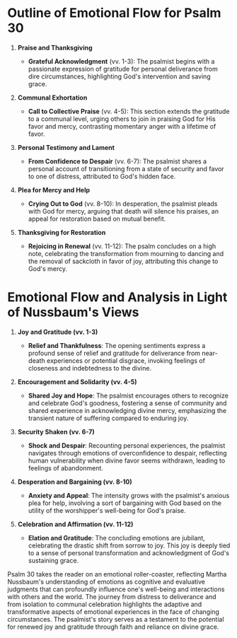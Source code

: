 # Outline of Emotional Flow for Psalm 30

1. **Praise and Thanksgiving**
    - **Grateful Acknowledgment** (vv. 1-3): The psalmist begins with a passionate expression of gratitude for personal deliverance from dire circumstances, highlighting God's intervention and saving grace.

2. **Communal Exhortation**
    - **Call to Collective Praise** (vv. 4-5): This section extends the gratitude to a communal level, urging others to join in praising God for His favor and mercy, contrasting momentary anger with a lifetime of favor.

3. **Personal Testimony and Lament**
    - **From Confidence to Despair** (vv. 6-7): The psalmist shares a personal account of transitioning from a state of security and favor to one of distress, attributed to God's hidden face.

4. **Plea for Mercy and Help**
    - **Crying Out to God** (vv. 8-10): In desperation, the psalmist pleads with God for mercy, arguing that death will silence his praises, an appeal for restoration based on mutual benefit.

5. **Thanksgiving for Restoration**
    - **Rejoicing in Renewal** (vv. 11-12): The psalm concludes on a high note, celebrating the transformation from mourning to dancing and the removal of sackcloth in favor of joy, attributing this change to God's mercy.

# Emotional Flow and Analysis in Light of Nussbaum's Views

1. **Joy and Gratitude (vv. 1-3)**
    - **Relief and Thankfulness**: The opening sentiments express a profound sense of relief and gratitude for deliverance from near-death experiences or potential disgrace, invoking feelings of closeness and indebtedness to the divine.

2. **Encouragement and Solidarity (vv. 4-5)**
    - **Shared Joy and Hope**: The psalmist encourages others to recognize and celebrate God's goodness, fostering a sense of community and shared experience in acknowledging divine mercy, emphasizing the transient nature of suffering compared to enduring joy.

3. **Security Shaken (vv. 6-7)**
    - **Shock and Despair**: Recounting personal experiences, the psalmist navigates through emotions of overconfidence to despair, reflecting human vulnerability when divine favor seems withdrawn, leading to feelings of abandonment.

4. **Desperation and Bargaining (vv. 8-10)**
    - **Anxiety and Appeal**: The intensity grows with the psalmist's anxious plea for help, involving a sort of bargaining with God based on the utility of the worshipper's well-being for God's praise.

5. **Celebration and Affirmation (vv. 11-12)**
    - **Elation and Gratitude**: The concluding emotions are jubilant, celebrating the drastic shift from sorrow to joy. This joy is deeply tied to a sense of personal transformation and acknowledgment of God's sustaining grace.

Psalm 30 takes the reader on an emotional roller-coaster, reflecting Martha Nussbaum's understanding of emotions as cognitive and evaluative judgments that can profoundly influence one's well-being and interactions with others and the world. The journey from distress to deliverance and from isolation to communal celebration highlights the adaptive and transformative aspects of emotional experiences in the face of changing circumstances. The psalmist's story serves as a testament to the potential for renewed joy and gratitude through faith and reliance on divine grace.
